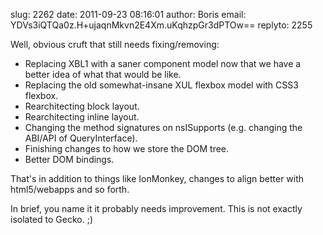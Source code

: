 slug:    2262
date:    2011-09-23 08:16:01
author:  Boris
email:   YDVs3iQTQa0z.H+ujaqnMkvn2E4Xm.uKqhzpGr3dPTOw==
replyto: 2255

Well, obvious cruft that still needs fixing/removing:

* Replacing XBL1 with a saner component model now that we have a better idea of what that would be like.
* Replacing the old somewhat-insane XUL flexbox model with CSS3 flexbox.
* Rearchitecting block layout.
* Rearchitecting inline layout.
* Changing the method signatures on nsISupports (e.g. changing the ABI/API of QueryInterface).
* Finishing changes to how we store the DOM tree.
* Better DOM bindings.

That's in addition to things like IonMonkey, changes to align better with html5/webapps and so forth.

In brief, you name it it probably needs improvement.  This is not exactly isolated to Gecko.  ;)
